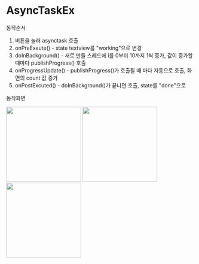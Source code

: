 # AsyncTaskEx

동작순서
1. 버튼을 눌러 asynctask 호출
2. onPreExeute() - state textview를 "working"으로 변경
3. doInBackground() - 새로 만들 스레드에 i를 0부터 10까지 1씩 증가, 값이 증가할때마다 publishProgress() 호출
4. onProgressUpdate() - publishProgress()가 호출될 때 마다 자동으로 호출, 화면의 count 값 증가
5. onPostExcuted() - doInBackground()가 끝나면 호출,  state를 "done"으로 


동작화면
<div>
  <img width="200" src="https://user-images.githubusercontent.com/59160428/76055888-47b6b980-5fb8-11ea-82b6-4d604dd4e2d9.jpg">
  <img width="200" src="https://user-images.githubusercontent.com/59160428/76056139-1ee2f400-5fb9-11ea-8963-695b228d63e0.jpg">
  <img width="200" src="https://user-images.githubusercontent.com/59160428/76056140-22767b00-5fb9-11ea-9a1f-59ba7e675e35.jpg">
</div>
